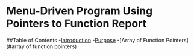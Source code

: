 # Menu-Driven Program Using Pointers to Function Report

##Table of Contents
-[Introduction](#introduction)
-[Purpose](#purpose)
-[Array of Function Pointers](#array of function pointers)



